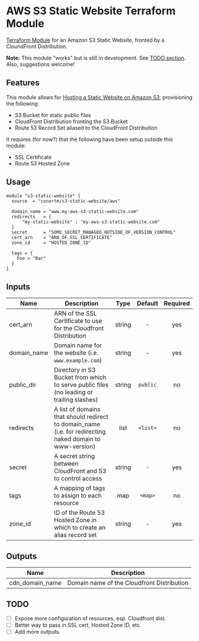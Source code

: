 # AWS S3 Static Website Terraform Module

[Terraform Module](https://registry.terraform.io/modules/conortm/s3-static-website) for an Amazon S3 Static Website, fronted by a CloundFront Distribution.

**Note:** This module "works" but is still in development. See [TODO section](#todo). Also, suggestions welcome!

## Features

This module allows for [Hosting a Static Website on Amazon S3](https://docs.aws.amazon.com/AmazonS3/latest/dev/WebsiteHosting.html), provisioning the following:

- S3 Bucket for static public files
- CloudFront Distribution fronting the S3 Bucket
- Route 53 Record Set aliased to the CloudFront Distribution

It requires (for now?) that the following have been setup outside this module:

- SSL Certificate
- Route 53 Hosted Zone

## Usage

```HCL
module "s3-static-website" {
  source  = "conortm/s3-static-website/aws"

  domain_name = "www.my-aws-s3-static-website.com"
  redirects   = {
      "my-static-website" : "my-aws-s3-static-website.com"
  }
  secret      = "SOME_SECRET_MANAGED_OUTSIDE_OF_VERSION_CONTROL"
  cert_arn    = "ARN_OF_SSL_CERTIFICATE"
  zone_id     = "HOSTED_ZONE_ID"

  tags = {
    Foo = "Bar"
  }
}
```

## Inputs

| Name | Description | Type | Default | Required |
|------|-------------|:----:|:-------:|:--------:|
| cert_arn | ARN of the SSL Certificate to use for the Cloudfront Distribution | string | - | yes |
| domain_name | Domain name for the website (i.e. `www.example.com`) | string | - | yes |
| public_dir | Directory in S3 Bucket from which to serve public files (no leading or trailing slashes) | string | `public` | no |
| redirects | A list of domains that should redirect to domain_name (i.e. for redirecting naked domain to www-version) | list | `<list>` | no |
| secret | A secret string between CloudFront and S3 to control access | string | - | yes |
| tags | A mapping of tags to assign to each resource | map | `<map>` | no |
| zone_id | ID of the Route 53 Hosted Zone in which to create an alias record set | string | - | yes |

## Outputs

| Name | Description |
|------|-------------|
| cdn_domain_name | Domain name of the Cloudfront Distribution |

## TODO

- [ ] Expose more configuration of resources, esp. Cloudfront dist.
- [ ] Better way to pass in SSL cert, Hosted Zone ID, etc.
- [ ] Add more outputs.

